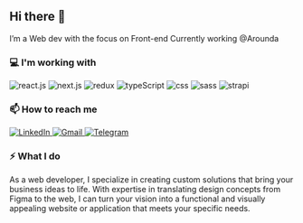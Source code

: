 ## Hi there 👋

I’m a Web dev with the focus on Front-end
Currently working @Arounda

### 💻 I'm working with

<div display="flex">
  <img src="https://img.shields.io/badge/react-black?style=for-the-badge&logo=react&logoColor=white" alt="react.js"/>
  <img src="https://img.shields.io/badge/next-black?style=for-the-badge&logo=next&logoColor=white" alt="next.js"/>
  <img src="https://img.shields.io/badge/redux-black?style=for-the-badge&logo=redux&logoColor=white" alt="redux"/>
  <img src="https://img.shields.io/badge/typescript-black?style=for-the-badge&logo=typescript&logoColor=white" alt="typeScript"/>
  <img src="https://img.shields.io/badge/css3-black?style=for-the-badge&logo=css3&logoColor=white" alt="css"/>
  <img src="https://img.shields.io/badge/sass-black?style=for-the-badge&logo=sass&logoColor=white" alt="sass"/>
   <img src="https://img.shields.io/badge/strapi-black?style=for-the-badge&logo=strapi&logoColor=white" alt="strapi"/>
</div>


### 📫 How to reach me

<div display="flex">
  <a href="https://www.linkedin.com/in/maxim-f/">
    <img src="https://img.shields.io/badge/linkedin-black?style=for-the-badge&logo=linkedin&logoColor=white" alt="LinkedIn"/>
  </a>
   <a href="maxjsx9@gmail.com">
    <img src="https://img.shields.io/badge/gmail-black?style=for-the-badge&logo=gmail&logoColor=white" alt="Gmail"/>
  </a>
  <a href="maxmyst">
    <img src="https://img.shields.io/badge/telegram-black?style=for-the-badge&logo=telegram&logoColor=white" alt="Telegram"/>
  </a>
</div>


### ⚡ What I do 

As a web developer, I specialize in creating custom solutions that bring your business ideas to life. With expertise in translating design concepts from Figma to the web, I can turn your vision into a functional and visually appealing website or application that meets your specific needs.
